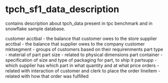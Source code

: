 # tpch_sf1_data_description
contains description about tpch_data present in tpc benchmark and in snowflake sample database.



customer acctbal - the balance that customer owes to the store
supplier acctbal - the balance that supplier owes to the company
customer mktsegment - groups of customers based on their requirenments
part type - material of part
part size - related to physical dimensions
part container - specification of size and type of packaging for part, to ship it
partsupp - which supplier has which part in what quantity and at what price
orders - related with interaction of customer and clerk to place the order
lineitem - related with how that order was fulfilled  
